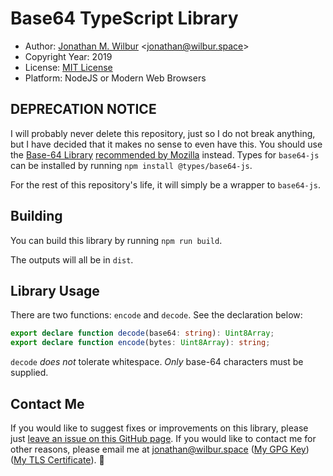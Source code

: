 # Base64 TypeScript Library

* Author: [Jonathan M. Wilbur](https://jonathan.wilbur.space) <[jonathan@wilbur.space](mailto:jonathan@wilbur.space)>
* Copyright Year: 2019
* License: [MIT License](https://mit-license.org/)
* Platform: NodeJS or Modern Web Browsers

## DEPRECATION NOTICE

I will probably never delete this repository, just so I do not break anything,
but I have decided that it makes no sense to even have this. You should use the
[Base-64 Library](https://www.npmjs.com/package/base64-js)
[recommended by Mozilla](https://developer.mozilla.org/en-US/docs/Web/API/WindowBase64/Base64_encoding_and_decoding#Solution_5_%E2%80%93_rewrite_the_DOMs_atob()_and_btoa()_using_JavaScript's_TypedArrays_and_UTF-8)
instead. Types for `base64-js` can be installed by running
`npm install @types/base64-js`.

For the rest of this repository's life, it will simply be a wrapper to
`base64-js`.

## Building

You can build this library by running `npm run build`.

The outputs will all be in `dist`.

## Library Usage

There are two functions: `encode` and `decode`. See the declaration below:

```typescript
export declare function decode(base64: string): Uint8Array;
export declare function encode(bytes: Uint8Array): string;
```

`decode` _does not_ tolerate whitespace. _Only_ base-64 characters must be supplied.

## Contact Me

If you would like to suggest fixes or improvements on this library, please just
[leave an issue on this GitHub page](https://github.com/JonathanWilbur/base64-ts/issues). If you would like to contact me for other reasons,
please email me at [jonathan@wilbur.space](mailto:jonathan@wilbur.space)
([My GPG Key](https://jonathan.wilbur.space/downloads/jonathan@wilbur.space.gpg.pub))
([My TLS Certificate](https://jonathan.wilbur.space/downloads/jonathan@wilbur.space.chain.pem)). :boar:
